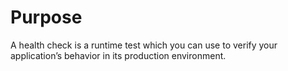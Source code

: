# Purpose

A health check is a runtime test which you can use to verify your application’s behavior in its production environment.
